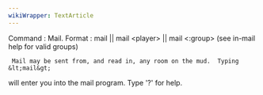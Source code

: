 ```yaml
---
wikiWrapper: TextArticle
---
```

Command : Mail.
Format : mail || mail &lt;player&gt; || mail &lt;:group&gt; (see in-mail help for valid groups)

     Mail may be sent from, and read in, any room on the mud.  Typing &lt;mail&gt;
will enter you into the mail program.  Type '?' for help.
